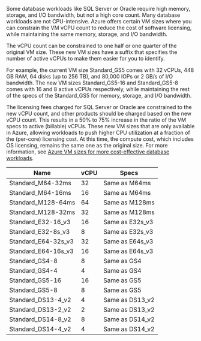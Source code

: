 

Some database workloads like SQL Server or Oracle require high memory, storage, and I/O bandwidth, but not a high core count. Many database workloads are not CPU-intensive. Azure offers certain VM sizes where you can constrain the VM vCPU count to reduce the cost of software licensing, while maintaining the same memory, storage, and I/O bandwidth.

The vCPU count can be  constrained to one half or one quarter of the original VM size. These new VM sizes have a suffix that specifies the number of active vCPUs to make them easier for you to identify.

For example, the current VM size Standard_GS5 comes with 32 vCPUs, 448 GB RAM, 64 disks (up to 256 TB), and 80,000 IOPs or 2 GB/s of I/O bandwidth. The new VM sizes Standard_GS5-16 and Standard_GS5-8 comes with 16 and 8 active vCPUs respectively, while maintaining the rest of the specs of the Standard_GS5 for memory, storage, and I/O bandwidth.

The licensing fees charged for SQL Server or Oracle are constrained to the new vCPU count, and other products should be charged based on the new vCPU count. This results in a 50% to 75% increase in the ratio of the VM specs to active (billable) vCPUs. These new VM sizes that are only available in Azure, allowing workloads to push higher CPU utilization at a fraction of the (per-core) licensing cost. At this time, the compute cost, which includes OS licensing, remains the same one as the original size. For more information, see [Azure VM sizes for more cost-effective database workloads](https://azure.microsoft.com/blog/announcing-new-azure-vm-sizes-for-more-cost-effective-database-workloads/).


| Name                | vCPU | Specs           |
|---------------------|------|-----------------|
| Standard_M64-32ms   | 32   | Same as M64ms   |
| Standard_M64-16ms   | 16   | Same as M64ms   |
| Standard_M128-64ms  | 64   | Same as M128ms  |
| Standard_M128-32ms  | 32   | Same as M128ms  |
| Standard_E32-16_v3  | 16   | Same as E32s_v3 |
| Standard_E32-8s_v3  | 8    | Same as E32s_v3 |
| Standard_E64-32s_v3 | 32   | Same as E64s_v3 |
| Standard_E64-16s_v3 | 16   | Same as E64s_v3 |
| Standard_GS4-8      | 8    | Same as GS4     |
| Standard_GS4-4      | 4    | Same as GS4     |
| Standard_GS5-16     | 16   | Same as GS5     |
| Standard_GS5-8      | 8    | Same as GS5     |
| Standard_DS13-4_v2  | 4    | Same as DS13_v2 |
| Standard_DS13-2_v2  | 2    | Same as DS13_v2 |
| Standard_DS14-8_v2  | 8    | Same as DS14_v2 |
| Standard_DS14-4_v2  | 4    | Same as DS14_v2 |